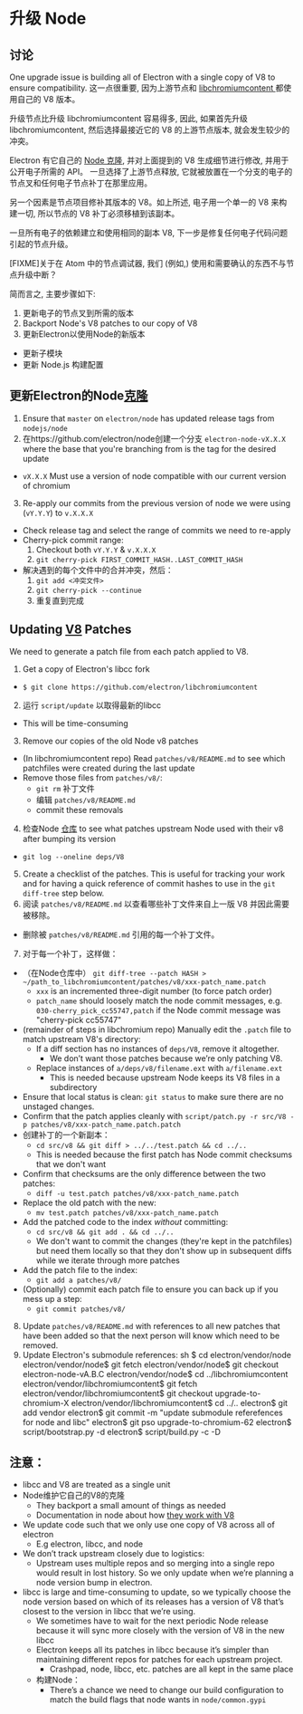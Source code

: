 # 升级 Node

## 讨论

One upgrade issue is building all of Electron with a single copy of V8 to ensure compatibility. 这一点很重要, 因为上游节点和 [ libchromiumcontent ](upgrading-chromium.md) 都使用自己的 V8 版本。

升级节点比升级 libchromiumcontent 容易得多, 因此, 如果首先升级 libchromiumcontent, 然后选择最接近它的 V8 的上游节点版本, 就会发生较少的冲突。

Electron 有它自己的 [ Node 克隆](https://github.com/electron/node), 并对上面提到的 V8 生成细节进行修改, 并用于公开电子所需的 API。 一旦选择了上游节点释放, 它就被放置在一个分支的电子的节点叉和任何电子节点补丁在那里应用。

另一个因素是节点项目修补其版本的 V8。如上所述, 电子用一个单一的 V8 来构建一切, 所以节点的 V8 补丁必须移植到该副本。

一旦所有电子的依赖建立和使用相同的副本 V8, 下一步是修复任何电子代码问题引起的节点升级。

[FIXME]关于在 Atom 中的节点调试器, 我们 (例如,) 使用和需要确认的东西不与节点升级中断？

简而言之, 主要步骤如下:

1. 更新电子的节点叉到所需的版本
2. Backport Node's V8 patches to our copy of V8
3. 更新Electron以使用Node的新版本 
  - 更新子模块
  - 更新 Node.js 构建配置

## 更新Electron的Node[克隆](https://github.com/electron/node)

1. Ensure that `master` on `electron/node` has updated release tags from `nodejs/node`
2. 在https://github.com/electron/node创建一个分支 `electron-node-vX.X.X` where the base that you're branching from is the tag for the desired update 
  - `vX.X.X` Must use a version of node compatible with our current version of chromium
3. Re-apply our commits from the previous version of node we were using (`vY.Y.Y`) to `v.X.X.X` 
  - Check release tag and select the range of commits we need to re-apply
  - Cherry-pick commit range: 
    1. Checkout both `vY.Y.Y` & `v.X.X.X`
    2. `git cherry-pick FIRST_COMMIT_HASH..LAST_COMMIT_HASH`
  - 解决遇到的每个文件中的合并冲突，然后： 
    1. `git add <冲突文件>`
    2. `git cherry-pick --continue`
    3. 重复直到完成

## Updating [V8](https://github.com/electron/node/src/V8) Patches

We need to generate a patch file from each patch applied to V8.

1. Get a copy of Electron's libcc fork 
  - `$ git clone https://github.com/electron/libchromiumcontent`
2. 运行 `script/update` 以取得最新的libcc 
  - This will be time-consuming
3. Remove our copies of the old Node v8 patches 
  - (In libchromiumcontent repo) Read `patches/v8/README.md` to see which patchfiles were created during the last update
  - Remove those files from `patches/v8/`: 
    - `git rm` 补丁文件
    - 编辑 `patches/v8/README.md`
    - commit these removals
4. 检查Node [仓库](https://github.com/electron/node) to see what patches upstream Node used with their v8 after bumping its version 
  - `git log --oneline deps/V8`
5. Create a checklist of the patches. This is useful for tracking your work and for having a quick reference of commit hashes to use in the `git diff-tree` step below.
6. 阅读 `patches/v8/README.md` 以查看哪些补丁文件来自上一版 V8 并因此需要被移除。 
  - 删除被 `patches/v8/README.md` 引用的每一个补丁文件。
7. 对于每一个补丁，这样做： 
  - （在Node仓库中） `git diff-tree --patch HASH > ~/path_to_libchromiumcontent/patches/v8/xxx-patch_name.patch` 
    - `xxx` is an incremented three-digit number (to force patch order)
    - `patch_name` should loosely match the node commit messages, e.g. `030-cherry_pick_cc55747,patch` if the Node commit message was "cherry-pick cc55747"
  - (remainder of steps in libchromium repo) Manually edit the `.patch` file to match upstream V8's directory: 
    - If a diff section has no instances of `deps/V8`, remove it altogether. 
      - We don’t want those patches because we’re only patching V8.
    - Replace instances of `a/deps/v8/filename.ext` with `a/filename.ext` 
      - This is needed because upstream Node keeps its V8 files in a subdirectory
  - Ensure that local status is clean: `git status` to make sure there are no unstaged changes.
  - Confirm that the patch applies cleanly with `script/patch.py -r src/V8 -p patches/v8/xxx-patch_name.patch.patch`
  - 创建补丁的一个新副本： 
    - `cd src/v8 && git diff > ../../test.patch && cd ../..`
    - This is needed because the first patch has Node commit checksums that we don't want
  - Confirm that checksums are the only difference between the two patches: 
    - `diff -u test.patch patches/v8/xxx-patch_name.patch`
  - Replace the old patch with the new: 
    - `mv test.patch patches/v8/xxx-patch_name.patch`
  - Add the patched code to the index *without* committing: 
    - `cd src/v8 && git add . && cd ../..`
    - We don't want to commit the changes (they're kept in the patchfiles) but need them locally so that they don't show up in subsequent diffs while we iterate through more patches
  - Add the patch file to the index: 
    - `git add a patches/v8/`
  - (Optionally) commit each patch file to ensure you can back up if you mess up a step: 
    - `git commit patches/v8/`
8. Update `patches/v8/README.md` with references to all new patches that have been added so that the next person will know which need to be removed.
9. Update Electron's submodule references: 
      sh
      $ cd electron/vendor/node
      electron/vendor/node$ git fetch
      electron/vendor/node$ git checkout electron-node-vA.B.C
      electron/vendor/node$ cd ../libchromiumcontent
      electron/vendor/libchromiumcontent$ git fetch
      electron/vendor/libchromiumcontent$ git checkout upgrade-to-chromium-X
      electron/vendor/libchromiumcontent$ cd ../..
      electron$ git add vendor
      electron$ git commit -m "update submodule referefences for node and libc"
      electron$ git pso upgrade-to-chromium-62
      electron$ script/bootstrap.py -d
      electron$ script/build.py -c -D

## 注意：

- libcc and V8 are treated as a single unit
- Node维护它自己的V8的克隆 
  - They backport a small amount of things as needed
  - Documentation in node about how [they work with V8](https://nodejs.org/api/v8.html)
- We update code such that we only use one copy of V8 across all of electron 
  - E.g electron, libcc, and node
- We don’t track upstream closely due to logistics: 
  - Upstream uses multiple repos and so merging into a single repo would result in lost history. So we only update when we’re planning a node version bump in electron.
- libcc is large and time-consuming to update, so we typically choose the node version based on which of its releases has a version of V8 that’s closest to the version in libcc that we’re using. 
  - We sometimes have to wait for the next periodic Node release because it will sync more closely with the version of V8 in the new libcc
  - Electron keeps all its patches in libcc because it’s simpler than maintaining different repos for patches for each upstream project. 
    - Crashpad, node, libcc, etc. patches are all kept in the same place
  - 构建Node： 
    - There’s a chance we need to change our build configuration to match the build flags that node wants in `node/common.gypi`